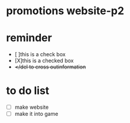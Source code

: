 # promotions website-p2


# reminder
- [ ]this is a check box
- [X]this is a checked box
- <del></del to cross outinformation

# to do list 
- [ ] make website 
- [ ] make it into game
